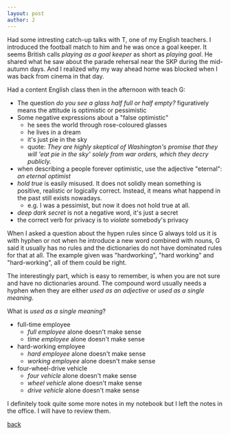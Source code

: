 ```yaml
---
layout: post
author: J
---
```


Had some intresting catch-up talks with T, one of my English teachers. I
introduced the football match to him and he was once a goal keeper. It seems
British calls *playing as a goal keeper* as short as *playing goal*. He shared
what he saw about the parade rehersal near the SKP during the mid-autumn
days. And I realized why my way ahead home was blocked when I was back from
cinema in that day.

Had a content English class then in the afternoon with teach G:

* The question *do you see a glass half full or half empty?* figuratively means the attitude is optimistic or pessimistic
* Some negative expressions about a "false optimistic"
  * he sees the world through rose-coloured glasses
  * he lives in a dream
  * it's just pie in the sky
  * quote: *They are highly skeptical of Washington's promise that they will 'eat pie in the sky' solely from war orders, which they decry publicly.*
* when describing a people forever optimistic, use the adjective "eternal": *an eternal optimist*
* *hold true* is easily misused. It does not solidly mean something is
   positive, realistic or logically correct. Instead, it means what happend in
   the past still exists nowadays.
   * e.g. I was a pessimist, but now it does not hold true at all.
* *deep dark secret* is not a negative word, it's just a secret
* the correct verb for privacy is to *violate* somebody's privacy

When I asked a question about the hypen rules since G always told us it is
with hyphen or not when he introduce a new word combined with nouns, G said
it usually has no rules and the dictionaries do not have dominated rules
for that at all. The example given was "hardworking", "hard working" and
"hard-working", all of them could be right.

The interestingly part, which is easy to remember, is when you are not sure
and have no dictionaries around. The compound word usually needs a hyphen
when they are either *used as an adjective* or *used as a single meaning*.

What is *used as a single meaning*?

* full-time employee
  * *full employee* alone doesn't make sense
  * *time employee* alone doesn't make sense
* hard-working employee
  * *hard employee* alone doesn't make sense
  * *working employee* alone doesn't make sense
* four-wheel-drive vehicle
  * *four vehicle* alone doesn't make sense
  * *wheel vehicle* alone doesn't make sense
  * *drive vehicle* alone doesn't make sense

I definitely took quite some more notes in my notebook but I left the notes
in the office. I will have to review them.

[back](https://yifanjiang.github.io/)
